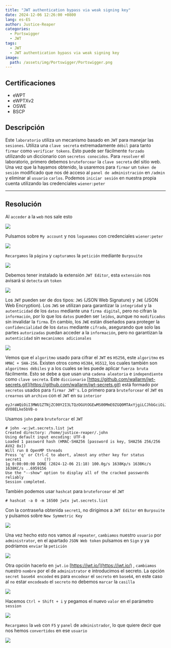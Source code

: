 ```yaml
---
title: "JWT authentication bypass via weak signing key"
date: 2024-12-06 12:26:00 +0800
lang: es-ES
author: Justice-Reaper
categories:
  - Portswigger
  - JWT
tags:
  - JWT
  - JWT authentication bypass via weak signing key
image:
  path: /assets/img/Portswigger/Portswigger.png
---
```


## Certificaciones

- eWPT
- eWPTXv2
- OSWE
- BSCP
  
## Descripción

Este `laboratorio` utiliza un mecanismo basado en `JWT` para manejar las `sesiones`. Utiliza una `clave secreta` extremadamente `débil` para tanto `firmar` como `verificar tokens`. Esto puede ser fácilmente `forzado` utilizando un diccionario con `secretos conocidos`. Para `resolver` el laboratorio, primero debemos `bruteforcear` la `clave secreta` del sitio web. Una vez que la hayamos obtenido, la usaremos para `firmar` un `token de sesión` modificado que nos dé acceso al `panel de administración` en `/admin` y eliminar al `usuario` `carlos`. Podemos `iniciar sesión` en nuestra propia cuenta utilizando las credenciales `wiener:peter`

---

## Resolución

Al `acceder` a la `web` nos sale esto

![](/assets/img/JWT-Lab-3/image_1.png)

Pulsamos sobre `My account` y nos `logueamos` con credenciales `wiener:peter`

![](/assets/img/JWT-Lab-3/image_2.png)

`Recargamos` la `página` y `capturamos` la `petición` mediante `Burpsuite`

![](/assets/img/JWT-Lab-3/image_3.png)

Debemos tener instalado la extensión `JWT Editor`, esta `extensión` nos avisará si `detecta` un `token`

![](/assets/img/JWT-Lab-3/image_4.png)

Los `JWT` pueden ser de dos tipos: `JWS` (JSON Web Signature) y `JWE` (JSON Web Encryption). Los `JWS` se utilizan para garantizar la `integridad` y la `autenticidad` de los `datos` mediante una `firma digital`, pero no cifran la `información`, por lo que los `datos` pueden ser `leídos`, aunque no `modificados` sin invalidar la `firma`. En cambio, los `JWE` están diseñados para proteger la `confidencialidad` de los `datos` mediante `cifrado`, asegurando que solo las partes `autorizadas` puedan acceder a la `información`, pero no garantizan la `autenticidad` sin `mecanismos adicionales`

![](/assets/img/JWT-Lab-3/image_5.png)

Vemos que el `algoritmo` usado para cifrar el `JWT` es `HS256`, este `algoritmo` es `HMAC + SHA-256`. Existen otros como `HS384`, `HS512`, los cuales también son `algoritmos débiles` y a los cuales se les puede aplicar `fuerza bruta` fácilmente. Esto se debe a que usan una `cadena aleatoria` e `independiente` como `clave secreta`. Este `diccionario` [https://github.com/wallarm/jwt-secrets.git](https://github.com/wallarm/jwt-secrets.git) está formado por `secretos` usados para `firmar JWT's`. Lo primero para `bruteforcear` el `JWT` es `crearnos` un `archivo` con el `JWT` en su `interior`

```        
eyJraWQiOiI3MWU1ZTNjZC00Y2I3LTQzOGUtOGEwMS00MmE0ZGQ0MTAxYjgiLCJhbGciOiJIUzI1NiJ9.eyJpc3MiOiJwb3J0c3dpZ2dlciIsImV4cCI6MTczMzUxODcyOCwic3ViIjoid2llbmVyIn0.xdeZIgHdZ9lGwCo7se19SIAFan1F-dVO8ELke5bVB-o
```

Usamos `john` para `bruteforcar` el `JWT`

```
# john -w:jwt.secrets.list jwt
Created directory: /home/justice-reaper/.john
Using default input encoding: UTF-8
Loaded 1 password hash (HMAC-SHA256 [password is key, SHA256 256/256 AVX2 8x])
Will run 8 OpenMP threads
Press 'q' or Ctrl-C to abort, almost any other key for status
secret1          (?)     
1g 0:00:00:00 DONE (2024-12-06 21:18) 100.0g/s 1638Kp/s 1638Kc/s 1638KC/s ..6959156
Use the "--show" option to display all of the cracked passwords reliably
Session completed. 
```

También podemos usar `hashcat` para `bruteforcear` el `JWT`

```
# hashcat -a 0 -m 16500 jwtx jwt.secrets.list 
```

Con la contraseña obtenida `secret1`, no dirigimos a `JWT Editor` en `Burpsuite` y pulsamos sobre `New Symmetric Key`

![](/assets/img/JWT-Lab-3/image_6.png)

Una vez hecho esto nos vamos al `repeater`, `cambiamos` nuestro `usuario` por `administrator`, en el apartado `JSON Web token` pulsamos en `Sign` y ya podríamos `enviar` la `petición`

![](/assets/img/JWT-Lab-3/image_7.png)

Otra opción hacerlo en `jwt.io` [https://jwt.io/](https://jwt.io/) , `cambiamos` nuestro `nombre` por el de `administrator` e introducimos el secreto. La opción `secret base64 encoded` es para `encodear` el `secreto` en `base64`, en este caso al `no` estar `encodeado` el `secreto` no debemos `marcar` la `casilla`

![](/assets/img/JWT-Lab-3/image_8.png)

Hacemos `Ctrl + Shift + i` y pegamos el nuevo `valor` en el parámetro `session`

![](/assets/img/JWT-Lab-3/image_9.png)

`Recargamos` la `web` con `F5` y `panel` de `administrador`, lo que quiere decir que nos hemos `convertidos` en ese `usuario`

![](/assets/img/JWT-Lab-3/image_10.png)
